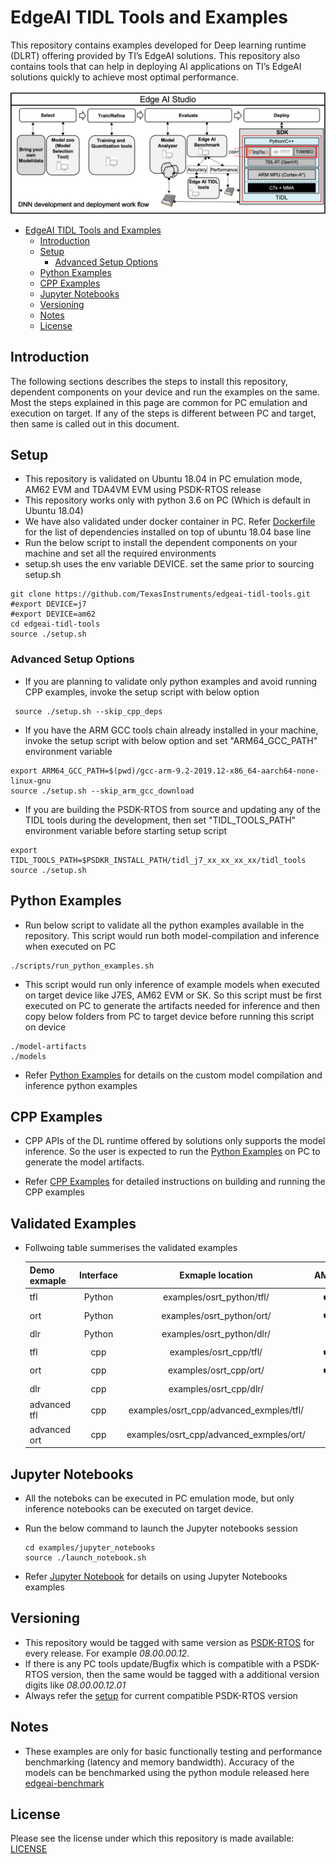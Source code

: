 # EdgeAI TIDL Tools and Examples

This repository contains examples developed for Deep learning runtime (DLRT) offering provided by TI’s EdgeAI solutions. This repository also contains tools that can help in deploying AI applications on TI’s EdgeAI solutions quickly to achieve most optimal performance.

![TI EdgeAI Work Flow](docs/dnn-workflow.png)

- [EdgeAI TIDL Tools and Examples](#edgeai-tidl-tools-and-examples)
  - [Introduction](#introduction)
  - [Setup](#setup)
    - [Advanced Setup Options](#advanced-setup-options)
  - [Python Examples](#python-examples)
  - [CPP Examples](#cpp-examples)
  - [Jupyter Notebooks](#jupyter-notebooks)
  - [Versioning](#versioning)
  - [Notes](#notes)
  - [License](#license)

## Introduction
 The following sections describes the steps to install this repository, dependent components on your device and run the examples on the same. Most the steps explained in this page are common for PC emulation and execution on target. If any of the steps is different between PC and target, then same is called out in this document.

## Setup
  - This repository is validated on Ubuntu 18.04 in PC emulation mode, AM62 EVM and TDA4VM EVM using PSDK-RTOS release
  - This repository works only with python 3.6 on PC (Which is default in Ubuntu 18.04)
  - We have also validated under docker container in PC. Refer [Dockerfile](./Dockerfile) for the list of dependencies installed on top of ubuntu 18.04 base line
  - Run the below script to install the dependent components on your machine and set all the required environments
  - setup.sh uses the env variable DEVICE. set the same prior to sourcing setup.sh
 ```
 git clone https://github.com/TexasInstruments/edgeai-tidl-tools.git
 #export DEVICE=j7
 #export DEVICE=am62
 cd edgeai-tidl-tools
 source ./setup.sh
```
 
### Advanced Setup Options
  - If you are planning to validate only  python examples and avoid running CPP examples, invoke the setup script with below option
   
```
 source ./setup.sh --skip_cpp_deps
```
  - If you have the ARM GCC tools chain already installed in your machine, invoke the setup script with below option and set "ARM64_GCC_PATH" environment variable
   
```
export ARM64_GCC_PATH=$(pwd)/gcc-arm-9.2-2019.12-x86_64-aarch64-none-linux-gnu
source ./setup.sh --skip_arm_gcc_download
```

  - If you are building the PSDK-RTOS from source and updating any of the TIDL tools during the development, then set  "TIDL_TOOLS_PATH" environment variable before starting setup script
   
```
export TIDL_TOOLS_PATH=$PSDKR_INSTALL_PATH/tidl_j7_xx_xx_xx_xx/tidl_tools
source ./setup.sh
```
 

## Python Examples

  - Run below script to validate all the python examples available in the repository. This script would run both model-compilation and inference when executed on PC
   
```
./scripts/run_python_examples.sh
```

  - This script would run only inference of example models when executed on target device like J7ES, AM62 EVM or SK. So this script must be first executed on PC to generate the artifacts needed for inference and then copy below folders from PC to target device before running this script on device
```
./model-artifacts
./models
```
  - Refer [Python Examples](examples/osrt_python/README.md) for details on the custom model compilation and inference python examples

## CPP Examples
   - CPP APIs of the DL runtime offered by solutions only supports the model inference. So the user is expected  to run the [Python Examples](#python-examples) on PC to generate the model artifacts.

- Refer [CPP Examples](examples/osrt_cpp/README.md) for detailed instructions on building and running the CPP examples

## Validated Examples
  - Follwoing table summerises the validated examples 

    | Demo exmaple  | Interface |Exmaple  location| AM62   | J7  | X86  |
    | ------- |:------:|:------:|:------:|:-----:|:------------:|
    |tfl | Python | examples/osrt_python/tfl/ | :heavy_check_mark: |:heavy_check_mark:| :heavy_check_mark: |
    |ort | Python | examples/osrt_python/ort/ | :heavy_check_mark: |:heavy_check_mark:| :heavy_check_mark: |
    |dlr | Python | examples/osrt_python/dlr/ |  |:heavy_check_mark:| :heavy_check_mark: |
    |tfl | cpp | examples/osrt_cpp/tfl/ | :heavy_check_mark: |:heavy_check_mark:| :heavy_check_mark: |
    |ort | cpp | examples/osrt_cpp/ort/ | :heavy_check_mark: |:heavy_check_mark:| :heavy_check_mark: |
    |dlr | cpp | examples/osrt_cpp/dlr/ |  |:heavy_check_mark:| :heavy_check_mark: |
    |advanced tfl | cpp | examples/osrt_cpp/advanced_exmples/tfl/ |  |:heavy_check_mark:| :heavy_check_mark: |
    |advanced ort | cpp | examples/osrt_cpp/advanced_exmples/ort/ |  |:heavy_check_mark:| :heavy_check_mark: |
 

## Jupyter Notebooks

- All the noteboks can be executed in PC emulation mode, but only inference notebooks can be executed on target device.
- Run the below command to launch the Jupyter notebooks session

    ```
    cd examples/jupyter_notebooks
    source ./launch_notebook.sh
    ```
- Refer [Jupyter Notebook](examples/jupyter_notebooks/README.md) for details on using Jupyter Notebooks examples

## Versioning

- This repository would be tagged with same version as [PSDK-RTOS](https://www.ti.com/tool/download/PROCESSOR-SDK-RTOS-J721E) for every release. For example *08.00.00.12*.
- If there is any PC tools update/Bugfix which is compatible with a PSDK-RTOS version, then the same would be tagged with a additional version digits like *08.00.00.12.01*
- Always refer the [setup](./setup.sh) for current compatible PSDK-RTOS version
  
## Notes

-  These examples are only for basic functionally testing and performance benchmarking (latency and memory bandwidth). Accuracy of the models can be benchmarked using the python module released here [edgeai-benchmark](https://github.com/TexasInstruments/edgeai-benchmark)

## License
Please see the license under which this repository is made available: [LICENSE](./LICENSE)
